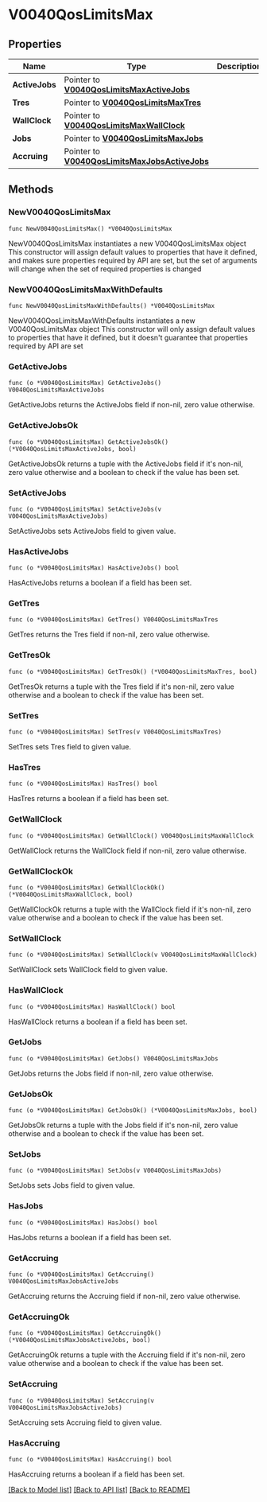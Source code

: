 # V0040QosLimitsMax

## Properties

Name | Type | Description | Notes
------------ | ------------- | ------------- | -------------
**ActiveJobs** | Pointer to [**V0040QosLimitsMaxActiveJobs**](V0040QosLimitsMaxActiveJobs.md) |  | [optional] 
**Tres** | Pointer to [**V0040QosLimitsMaxTres**](V0040QosLimitsMaxTres.md) |  | [optional] 
**WallClock** | Pointer to [**V0040QosLimitsMaxWallClock**](V0040QosLimitsMaxWallClock.md) |  | [optional] 
**Jobs** | Pointer to [**V0040QosLimitsMaxJobs**](V0040QosLimitsMaxJobs.md) |  | [optional] 
**Accruing** | Pointer to [**V0040QosLimitsMaxJobsActiveJobs**](V0040QosLimitsMaxJobsActiveJobs.md) |  | [optional] 

## Methods

### NewV0040QosLimitsMax

`func NewV0040QosLimitsMax() *V0040QosLimitsMax`

NewV0040QosLimitsMax instantiates a new V0040QosLimitsMax object
This constructor will assign default values to properties that have it defined,
and makes sure properties required by API are set, but the set of arguments
will change when the set of required properties is changed

### NewV0040QosLimitsMaxWithDefaults

`func NewV0040QosLimitsMaxWithDefaults() *V0040QosLimitsMax`

NewV0040QosLimitsMaxWithDefaults instantiates a new V0040QosLimitsMax object
This constructor will only assign default values to properties that have it defined,
but it doesn't guarantee that properties required by API are set

### GetActiveJobs

`func (o *V0040QosLimitsMax) GetActiveJobs() V0040QosLimitsMaxActiveJobs`

GetActiveJobs returns the ActiveJobs field if non-nil, zero value otherwise.

### GetActiveJobsOk

`func (o *V0040QosLimitsMax) GetActiveJobsOk() (*V0040QosLimitsMaxActiveJobs, bool)`

GetActiveJobsOk returns a tuple with the ActiveJobs field if it's non-nil, zero value otherwise
and a boolean to check if the value has been set.

### SetActiveJobs

`func (o *V0040QosLimitsMax) SetActiveJobs(v V0040QosLimitsMaxActiveJobs)`

SetActiveJobs sets ActiveJobs field to given value.

### HasActiveJobs

`func (o *V0040QosLimitsMax) HasActiveJobs() bool`

HasActiveJobs returns a boolean if a field has been set.

### GetTres

`func (o *V0040QosLimitsMax) GetTres() V0040QosLimitsMaxTres`

GetTres returns the Tres field if non-nil, zero value otherwise.

### GetTresOk

`func (o *V0040QosLimitsMax) GetTresOk() (*V0040QosLimitsMaxTres, bool)`

GetTresOk returns a tuple with the Tres field if it's non-nil, zero value otherwise
and a boolean to check if the value has been set.

### SetTres

`func (o *V0040QosLimitsMax) SetTres(v V0040QosLimitsMaxTres)`

SetTres sets Tres field to given value.

### HasTres

`func (o *V0040QosLimitsMax) HasTres() bool`

HasTres returns a boolean if a field has been set.

### GetWallClock

`func (o *V0040QosLimitsMax) GetWallClock() V0040QosLimitsMaxWallClock`

GetWallClock returns the WallClock field if non-nil, zero value otherwise.

### GetWallClockOk

`func (o *V0040QosLimitsMax) GetWallClockOk() (*V0040QosLimitsMaxWallClock, bool)`

GetWallClockOk returns a tuple with the WallClock field if it's non-nil, zero value otherwise
and a boolean to check if the value has been set.

### SetWallClock

`func (o *V0040QosLimitsMax) SetWallClock(v V0040QosLimitsMaxWallClock)`

SetWallClock sets WallClock field to given value.

### HasWallClock

`func (o *V0040QosLimitsMax) HasWallClock() bool`

HasWallClock returns a boolean if a field has been set.

### GetJobs

`func (o *V0040QosLimitsMax) GetJobs() V0040QosLimitsMaxJobs`

GetJobs returns the Jobs field if non-nil, zero value otherwise.

### GetJobsOk

`func (o *V0040QosLimitsMax) GetJobsOk() (*V0040QosLimitsMaxJobs, bool)`

GetJobsOk returns a tuple with the Jobs field if it's non-nil, zero value otherwise
and a boolean to check if the value has been set.

### SetJobs

`func (o *V0040QosLimitsMax) SetJobs(v V0040QosLimitsMaxJobs)`

SetJobs sets Jobs field to given value.

### HasJobs

`func (o *V0040QosLimitsMax) HasJobs() bool`

HasJobs returns a boolean if a field has been set.

### GetAccruing

`func (o *V0040QosLimitsMax) GetAccruing() V0040QosLimitsMaxJobsActiveJobs`

GetAccruing returns the Accruing field if non-nil, zero value otherwise.

### GetAccruingOk

`func (o *V0040QosLimitsMax) GetAccruingOk() (*V0040QosLimitsMaxJobsActiveJobs, bool)`

GetAccruingOk returns a tuple with the Accruing field if it's non-nil, zero value otherwise
and a boolean to check if the value has been set.

### SetAccruing

`func (o *V0040QosLimitsMax) SetAccruing(v V0040QosLimitsMaxJobsActiveJobs)`

SetAccruing sets Accruing field to given value.

### HasAccruing

`func (o *V0040QosLimitsMax) HasAccruing() bool`

HasAccruing returns a boolean if a field has been set.


[[Back to Model list]](../README.md#documentation-for-models) [[Back to API list]](../README.md#documentation-for-api-endpoints) [[Back to README]](../README.md)


